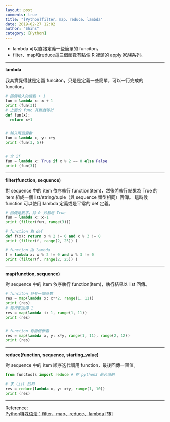 ```yaml
---
layout: post
comments: true
title: "[Python]filter、map、reduce、lambda"
date: 2019-02-27 12:02
author: "Shihs"
category: [Python]
---
```


- lambda 可以直接定義一些簡單的 funciton。
- filter、map和reduce這三個函數有點像 R 裡頭的 apply 家族系列。

***

**lambda**

我其實覺得就是定義 funciton，只是是定義一些簡單，可以一行完成的 funciton。
```python
# 回傳輸入的變數 + 1
fun = lambda x: x + 1
print (fun(3))
# 上面的 func 其實就等於
def fun(x):
  return x+1


# 輸入兩個變數
fun = lambda x, y: x+y
print (fun(3, 5))


# 含 if
fun = lambda x: True if x % 2 == 0 else False
print (fun(3))
```
***

**filter(function, sequence)**

對 sequence 中的 item 依序執行 function(item)，然後將執行結果為 True 的 item 組成一個 list/string/tuple（與 sequence 類型相同）回傳。
這時候 function 可以使用 lambda 定義或是平常的 def 定義。

```python
# 回傳是數字，除 0 外都是 True
fun = lambda x: x-1
print (filter(fun, range(3)))

# function 為 def
def f(x): return x % 2 != 0 and x % 3 != 0 
print (filter(f, range(2, 25)) )

# function 為 lambda
f = lambda x: x % 2 != 0 and x % 3 != 0 
print (filter(f, range(2, 25)) )

```
***

**map(function, sequence)** 

對 sequence 中的 item 依序執行 function(item)，執行結果以 list 回傳。

```python
# funciton 只有一個參數
res = map(lambda x: x**2, range(1, 11))
print (res)
# 每次都回傳 1
res = map(lambda i: 1, range(1, 11))
print (res)


# function 有兩個參數
res = map(lambda x, y: x*y, range(1, 11), range(2, 12))
print (res)
```
***

**reduce(function, sequence, starting_value)**

對 sequence 中的 item 順序迭代調用 function，最後回傳一個值。

```python
from functools import reduce # 在 python3 是必須的

# 求 list 的和
res = reduce(lambda x, y: x+y, range(1, 10))
print (res)
```


***
Reference:
<br>
[Python特殊语法：filter、map、reduce、lambda [转]](https://www.cnblogs.com/longdouhzt/archive/2012/05/19/2508844.html)